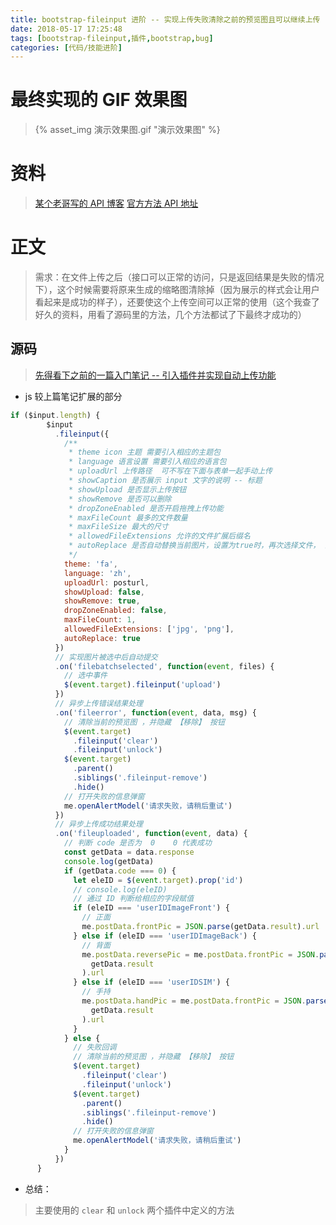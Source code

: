 ```yaml
---
title: bootstrap-fileinput 进阶 -- 实现上传失败清除之前的预览图且可以继续上传
date: 2018-05-17 17:25:48
tags: [bootstrap-fileinput,插件,bootstrap,bug]
categories: [代码/技能进阶]
---
```

# 最终实现的 GIF 效果图
> {% asset_img 演示效果图.gif "演示效果图" %}

# 资料
> [某个老哥写的 API 博客](https://blog.csdn.net/u012526194/article/details/69937741)
[官方方法 API 地址](http://plugins.krajee.com/file-input/plugin-methods)

# 正文
> 需求：在文件上传之后（接口可以正常的访问，只是返回结果是失败的情况下），这个时候需要将原来生成的缩略图清除掉（因为展示的样式会让用户看起来是成功的样子），还要使这个上传空间可以正常的使用（这个我查了好久的资料，用看了源码里的方法，几个方法都试了下最终才成功的）

<!-- more -->


## 源码
> [先得看下之前的一篇入门笔记 -- 引入插件并实现自动上传功能](https://www.jianshu.com/p/996699977f1c)
-  js 较上篇笔记扩展的部分
  ```javascript
  if ($input.length) {
          $input
            .fileinput({
              /**
               * theme icon 主题 需要引入相应的主题包
               * language 语言设置 需要引入相应的语言包
               * uploadUrl 上传路径  可不写在下面与表单一起手动上传
               * showCaption 是否展示 input 文字的说明 -- 标题
               * showUpload 是否显示上传按钮
               * showRemove 是否可以删除
               * dropZoneEnabled 是否开启拖拽上传功能
               * maxFileCount 最多的文件数量
               * maxFileSize 最大的尺寸
               * allowedFileExtensions 允许的文件扩展后缀名
               * autoReplace 是否自动替换当前图片，设置为true时，再次选择文件， 会将当前的文件替换掉
               */
              theme: 'fa',
              language: 'zh',
              uploadUrl: posturl,
              showUpload: false,
              showRemove: true,
              dropZoneEnabled: false,
              maxFileCount: 1,
              allowedFileExtensions: ['jpg', 'png'],
              autoReplace: true
            })
            // 实现图片被选中后自动提交
            .on('filebatchselected', function(event, files) {
              // 选中事件
              $(event.target).fileinput('upload')
            })
            // 异步上传错误结果处理
            .on('fileerror', function(event, data, msg) {
              // 清除当前的预览图 ，并隐藏 【移除】 按钮
              $(event.target)
                .fileinput('clear')
                .fileinput('unlock')
              $(event.target)
                .parent()
                .siblings('.fileinput-remove')
                .hide()
              // 打开失败的信息弹窗
              me.openAlertModel('请求失败，请稍后重试')
            })
            // 异步上传成功结果处理
            .on('fileuploaded', function(event, data) {
              // 判断 code 是否为  0    0 代表成功
              const getData = data.response
              console.log(getData)
              if (getData.code === 0) {
                let eleID = $(event.target).prop('id')
                // console.log(eleID)
                // 通过 ID 判断给相应的字段赋值
                if (eleID === 'userIDImageFront') {
                  // 正面
                  me.postData.frontPic = JSON.parse(getData.result).url
                } else if (eleID === 'userIDImageBack') {
                  // 背面
                  me.postData.reversePic = me.postData.frontPic = JSON.parse(
                    getData.result
                  ).url
                } else if (eleID === 'userIDSIM') {
                  // 手持
                  me.postData.handPic = me.postData.frontPic = JSON.parse(
                    getData.result
                  ).url
                }
              } else {
                // 失败回调
                // 清除当前的预览图 ，并隐藏 【移除】 按钮
                $(event.target)
                  .fileinput('clear')
                  .fileinput('unlock')
                $(event.target)
                  .parent()
                  .siblings('.fileinput-remove')
                  .hide()
                // 打开失败的信息弹窗
                me.openAlertModel('请求失败，请稍后重试')
              }
            })
        }
  ```
-  总结：
  > 主要使用的 `clear` 和 `unlock` 两个插件中定义的方法
